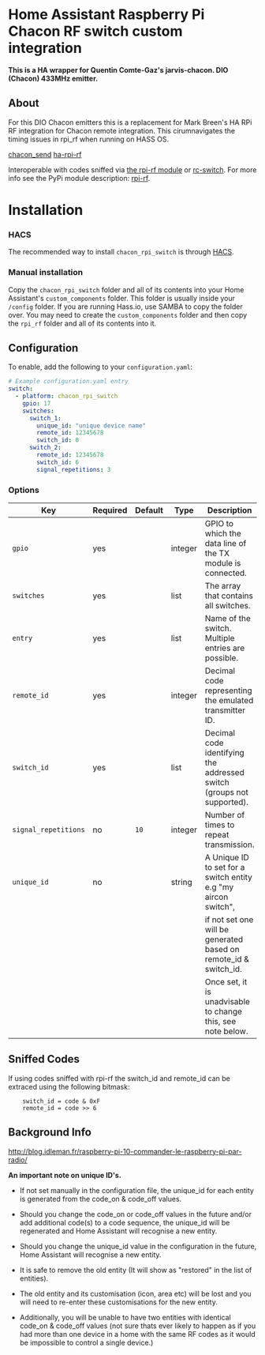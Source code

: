 # Home Assistant Raspberry Pi Chacon RF switch custom integration

**This is a HA wrapper for Quentin Comte-Gaz's jarvis-chacon. DIO (Chacon) 433MHz emitter.**

## About
For this DIO Chacon emitters this is a replacement for Mark Breen's HA RPi RF integration for Chacon remote integration. This cirumnavigates the timing issues in rpi_rf when running on HASS OS.

[chacon_send](https://github.com/QuentinCG/jarvis-chacon)
[ha-rpi-rf](https://github.com/markvader/ha-rpi_rf)

Interoperable with codes sniffed via [the rpi-rf module](https://pypi.python.org/pypi/rpi-rf) or [rc-switch](https://github.com/sui77/rc-switch).
For more info see the PyPi module description: [rpi-rf](https://pypi.python.org/pypi/rpi-rf).

# Installation

### HACS

The recommended way to install `chacon_rpi_switch` is through [HACS](https://hacs.xyz/).

### Manual installation

Copy the `chacon_rpi_switch` folder and all of its contents into your Home Assistant's `custom_components` folder. This folder is usually inside your `/config` folder. If you are running Hass.io, use SAMBA to copy the folder over. You may need to create the `custom_components` folder and then copy the `rpi_rf` folder and all of its contents into it.

## Configuration

To enable, add the following to your `configuration.yaml`:

```yaml
# Example configuration.yaml entry
switch:
  - platform: chacon_rpi_switch
    gpio: 17
    switches:
      switch_1:
        unique_id: "unique device name"
        remote_id: 12345678
        switch_id: 0
      switch_2:
        remote_id: 12345678
        switch_id: 6
        signal_repetitions: 3
```

### Options

| Key                  | Required | Default | Type    | Description                                                                                                                   |
| -------------------- | -------- | ------- | ------- | ----------------------------------------------------------------------------------------------------------------------------- |
| `gpio`               | yes      |         | integer | GPIO to which the data line of the TX module is connected.            |
| `switches`           | yes      |         | list    | The array that contains all switches.                                 |
| `entry`              | yes      |         | list    | Name of the switch. Multiple entries are possible.                    |
| `remote_id`          | yes      |         | integer | Decimal code representing the emulated transmitter ID.                |
| `switch_id`          | yes      |         | list    | Decimal code identifying the addressed switch (groups not supported). |
| `signal_repetitions` | no       |  `10`   | integer | Number of times to repeat transmission.                               |
| `unique_id`          | no       |         | string  | A Unique ID to set for a switch entity e.g "my aircon switch",        |
|                      |          |         |         | if not set one will be generated based on remote_id & switch_id.      |
|                      |          |         |         | Once set, it is unadvisable to change this, see note below.           |



## Sniffed Codes
If using codes sniffed with rpi-rf the switch_id and remote_id can be extraced using the following bitmask:
```
    switch_id = code & 0xF
    remote_id = code >> 6
```

## Background Info
http://blog.idleman.fr/raspberry-pi-10-commander-le-raspberry-pi-par-radio/


**An important note on unique ID's.**
- If not set manually in the configuration file, the unique_id for each entity is generated from the code_on & code_off values.
- Should you change the code_on or code_off values in the future and/or add additional code(s) to a code sequence, the unique_id will be regenerated and Home Assistant will recognise a new entity.
- Should you change the unique_id value in the configuration in the future, Home Assistant will recognise a new entity.
- It is safe to remove the old entity (It will show as "restored" in the list of entities).
- The old entity and its customisation (icon, area etc) will be lost and you will need to re-enter these customisations for the new entity.

- Additionally, you will be unable to have two entities with identical code_on & code_off values (not sure thats ever likely to happen as if you had more than one device in a home with the same RF codes as it would be impossible to control a single device.)
